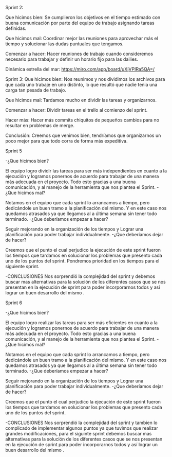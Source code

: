 Sprint 2:

Que hicimos bien:
Se cumplieron los objetivos en el tiempo estimado con buena comunicación por parte del equipo de trabajo asignando tareas definidas.

Que hicimos mal:
Coordinar mejor las reuniones para aprovechar más el tiempo y solucionar las dudas puntuales que tengamos.

Comenzar a hacer:
Hacer reuniones de trabajo cuando consideremos necesario para trabajar y definir un horario fijo para las dailies.

Dinámica estrella del mar:
https://miro.com/app/board/uXjVPIRa5QA=/

Sprint 3:
Que hicimos bien:
Nos reunimos y nos dividimos los archivos para que cada uno trabaje en uno distinto, lo que resultó que nadie tenia una carga tan pesada de trabajo.

Que hicimos mal:
Tardamos mucho en dividir las tareas y organizarnos.

Comenzar a hacer:
Dividir tareas en el trello al comienzo del sprint. 

Hacer más:
Hacer más commits chiquitos de pequeños cambios para no resultar en problemas de merge.

Conclusión: Creemos que venimos bien, tendríamos que organizarnos un poco mejor para que todo corra de forma más expeditiva.

Sprint 5

-¿Que hicimos bien?

El equipo logro dividir las tareas para ser más independientes en cuanto a la ejecución y logramos ponernos de acuerdo para trabajar de una manera más adecuada en el proyecto. Todo esto gracias a una buena comunicación, y al manejo de la herramienta que nos plantea el Sprint.
-¿Que hicimos mal?

Notamos en el equipo que cada sprint lo arrancamos a tiempo, pero dedicándole un buen tramo a la planificación del mismo. Y en este caso nos quedamos atrasados ya que llegamos al a última semana sin tener todo terminado.
-¿Que deberíamos empezar a hacer?

Seguir mejorando en la organización de los tiempos y Lograr una planificación para poder trabajar individualmente.
-¿Que deberíamos dejar de hacer?

Creemos que el punto el cual perjudico la ejecución de este sprint fueron los tiempos que tardamos en solucionar los problemas que presento cada uno de los puntos del sprint. Pondremos prioridad en los tiempos para el siguiente sprint.

-CONCLUSIONES
Nos sorprendió la complejidad del sprint y debemos buscar mas alternativas para la solución de los diferentes casos que se nos presentan en la ejecución de sprint  para poder incorporarnos todos y así lograr un buen desarrollo del mismo .


Sprint 6

-¿Que hicimos bien?

El equipo logro realizar las tareas para ser más eficientes en cuanto a la ejecución y logramos ponernos de acuerdo para trabajar de una manera más adecuada en el proyecto. Todo esto gracias a una buena comunicación, y al manejo de la herramienta que nos plantea el Sprint.
-¿Que hicimos mal?

Notamos en el equipo que cada sprint lo arrancamos a tiempo, pero dedicándole un buen tramo a la planificación del mismo. Y en este caso nos quedamos atrasados ya que llegamos al a última semana sin tener todo terminado.
-¿Que deberíamos empezar a hacer?

Seguir mejorando en la organización de los tiempos y Lograr una planificación para poder trabajar individualmente.
-¿Que deberíamos dejar de hacer?

Creemos que el punto el cual perjudico la ejecución de este sprint fueron los tiempos que tardamos en solucionar los problemas que presento cada uno de los puntos del sprint. 

-CONCLUSIONES
Nos sorprendió la complejidad del sprint y tambien lo complicado de implementar algunos puntos ya que tuvimos que realizar grandes modificaciones, para el siguinte sprint debemos buscar mas alternativas para la solución de los diferentes casos que se nos presentan en la ejecución de sprint  para poder incorporarnos todos y así lograr un buen desarrollo del mismo .


